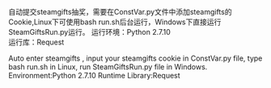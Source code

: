 自动提交steamgifts抽奖，需要在ConstVar.py文件中添加steamgifts的Cookie,Linux下可使用bash run.sh后台运行，Windows下直接运行SteamGiftsRun.py运行。
运行环境：Python 2.7.10  
运行库：Request

Auto enter steamgifts , input your steamgifts cookie in ConstVar.py file, type bash run.sh in Linux, run SteamGiftsRun.py file in Windows.  
Environment:Python 2.7.10
Runtime Library:Request